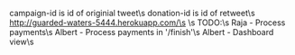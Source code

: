 campaign-id is id of originial tweet\s
donation-id is id of retweet\s
http://guarded-waters-5444.herokuapp.com/\s
\s
TODO:\s
Raja - Process payments\s
Albert - Process payments in '/finish'\s
Albert - Dashboard view\s